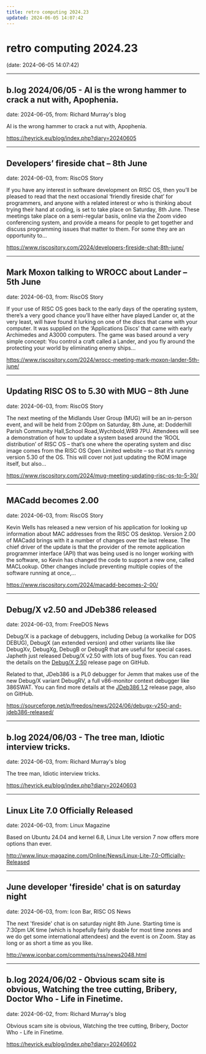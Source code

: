 ```yaml
---
title: retro computing 2024.23
updated: 2024-06-05 14:07:42
---
```


# retro computing 2024.23

(date: 2024-06-05 14:07:42)

---

## b.log 2024/06/05 - AI is the wrong hammer to crack a nut with, Apophenia.

date: 2024-06-05, from: Richard Murray's blog

AI is the wrong hammer to crack a nut with, Apophenia. 

<https://heyrick.eu/blog/index.php?diary=20240605>

---

## Developers’ fireside chat – 8th June

date: 2024-06-03, from: RiscOS Story

If you have any interest in software development on RISC OS, then you&#8217;ll be pleased to read that the next occasional &#8216;friendly fireside chat&#8217; for programmers, and anyone with a related interest or who is thinking about trying their hand at coding, is set to take place on Saturday, 8th June. These meetings take place on a semi-regular basis, online via the Zoom video conferencing system, and provide a means for people to get together and discuss programming issues that matter to them. For some they are an opportunity to&#8230; 

<https://www.riscository.com/2024/developers-fireside-chat-8th-june/>

---

## Mark Moxon talking to WROCC about Lander – 5th June

date: 2024-06-03, from: RiscOS Story

If your use of RISC OS goes back to the early days of the operating system, there&#8217;s a very good chance you&#8217;ll have either have played Lander or, at the very least, will have found it lurking on one of the discs that came with your computer. It was supplied on the &#8216;Applications Discs&#8217; that came with early Archimedes and A3000 computers. The game was based around a very simple concept: You control a craft called a Lander, and you fly around the protecting your world by eliminating enemy ships&#8230; 

<https://www.riscository.com/2024/wrocc-meeting-mark-moxon-lander-5th-june/>

---

## Updating RISC OS to 5.30 with MUG – 8th June

date: 2024-06-03, from: RiscOS Story

The next meeting of the Midlands User Group (MUG) will be an in-person event, and will be held from 2:00pm on Saturday, 8th June, at: Dodderhill Parish Community Hall,School Road,Wychbold,WR9 7PU. Attendees will see a demonstration of how to update a system based around the &#8216;ROOL distribution&#8217; of RISC OS &#8211; that&#8217;s one where the operating system and disc image comes from the RISC OS Open Limited website &#8211; so that it&#8217;s running version 5.30 of the OS. This will cover not just updating the ROM image itself, but also&#8230; 

<https://www.riscository.com/2024/mug-meeting-updating-risc-os-to-5-30/>

---

## MACadd becomes 2.00

date: 2024-06-03, from: RiscOS Story

Kevin Wells has released a new version of his application for looking up information about MAC addresses from the RISC OS desktop. Version 2.00 of MACadd brings with it a number of changes over the last release. The chief driver of the update is that the provider of the remote application programmer interface (API) that was being used is no longer working with the software, so Kevin has changed the code to support a new one, called MACLookup. Other changes include preventing multiple copies of the software running at once,&#8230; 

<https://www.riscository.com/2024/macadd-becomes-2-00/>

---

## Debug/X v2.50 and JDeb386 released

date: 2024-06-03, from: FreeDOS News

<div class="markdown_content"><p>Debug/X is a package of debuggers, including Debug (a workalike for DOS DEBUG), DebugX (an extended version) and other variants like like DebugXv, DebugXg, DebugB or DebugR that are useful for special cases. Japheth just released Debug/X v2.50 with lots of bug fixes. You can read the details on the <a class="" href="https://github.com/Baron-von-Riedesel/DOS-debug/releases/tag/v2.50" rel="nofollow">Debug/X 2.50</a> release page on GitHub.</p>
<p>Related to that, JDeb386 is a PL0 debugger for Jemm that makes use of the new Debug/X variant DebugRV, a full v86-monitor context debugger like 386SWAT. You can find more details at the <a class="" href="https://github.com/Baron-von-Riedesel/JDeb386/releases/tag/v1.2" rel="nofollow">JDeb386 1.2</a> release page, also on GitHub.</p></div> 

<https://sourceforge.net/p/freedos/news/2024/06/debugx-v250-and-jdeb386-released/>

---

## b.log 2024/06/03 - The tree man, Idiotic interview tricks.

date: 2024-06-03, from: Richard Murray's blog

The tree man, Idiotic interview tricks. 

<https://heyrick.eu/blog/index.php?diary=20240603>

---

## Linux Lite 7.0 Officially Released

date: 2024-06-03, from: Linux Magazine

<p>Based on Ubuntu 24.04 and kernel 6.8, Linux Lite version 7 now offers more options than ever.</p> 

<http://www.linux-magazine.com/Online/News/Linux-Lite-7.0-Officially-Released>

---

## June developer 'fireside' chat is on saturday night

date: 2024-06-03, from: Icon Bar, RISC OS News

The next 'fireside' chat is on saturday night 8th June. Starting time is 7:30pm UK time (which is hopefully fairly doable for most time zones and we do get some international attendees) and the event is on Zoom. Stay as long or as short a time as you like. 

<http://www.iconbar.com/comments/rss/news2048.html>

---

## b.log 2024/06/02 - Obvious scam site is obvious, Watching the tree cutting, Bribery, Doctor Who - Life in Finetime.

date: 2024-06-02, from: Richard Murray's blog

Obvious scam site is obvious, Watching the tree cutting, Bribery, Doctor Who - Life in Finetime. 

<https://heyrick.eu/blog/index.php?diary=20240602>

